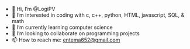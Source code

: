 - 👋 Hi, I’m @LogiPV
- 👀 I’m interested in coding with c, c++, python, HTML, javascript, SQL, & math
- 🌱 I’m currently learning computer science
- 💞️ I’m looking to collaborate on programming projects
- 📫 How to reach me: entema652@gmail.com

<!---
LogiPV/LogiPV is a ✨ special ✨ repository because its `README.md` (this file) appears on your GitHub profile.
You can click the Preview link to take a look at your changes.
--->
